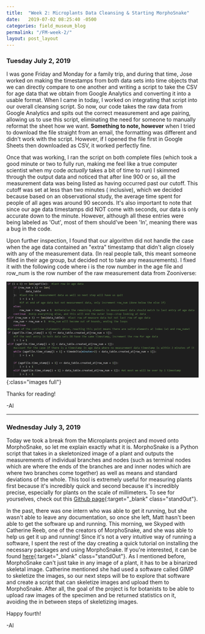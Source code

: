 ```yaml
---
title:  "Week 2: Microplants Data Cleansing & Starting MorphoSnake"
date:   2019-07-02 08:25:40 -0500
categories: field_museum_blog
permalink: "/FM-week-2/"
layout: post_layout
---
```

### Tuesday July 2, 2019

I was gone Friday and Monday for a family trip, and during that time, Jose worked on making the timestamps from both data sets into time objects that we can directly compare to one another and writing a script to take the CSV for age data that we obtain from Google Analytics and converting it into a usable format. When I came in today, I worked on integrating that script into our overall cleansing script. So now, our code takes the raw data from Google Analytics and spits out the correct measurement and age pairing, allowing us to use this script, eliminating the need for someone to manually reformat the sheet how we want. **Something to note, however** when I tried to download the file straight from an email, the formatting was different and didn't work with the script. However, if I opened the file first in Google Sheets then downloaded as CSV, it worked perfectly fine.

Once that was working, I ran the script on both complete files (which took a good minute or two to fully run, making me feel like a true computer scientist when my code <i>actually</i> takes a bit of time to run) I skimmed through the output data and noticed that after line 900 or so, all the measurement data was being listed as having occurred past our cutoff. This cutoff was set at less than two minutes ( inclusive), which we decided because based on an observational study, the average time spent for people of all ages was around 90 seconds. It's also important to note that since our age data timestamps did NOT come with seconds, our data is only accurate down to the minute. However, although all these entries were being labeled as 'Out', most of them should've been 'In', meaning there was a bug in the code.

Upon further inspection, I found that our algorithm did not handle the case when the age data contained an "extra" timestamp that didn't align closely with any of the measurement data. (In real people talk, this meant someone filled in their age group, but decided not to take any measurements). I fixed it with the following code where <span class="standOut">i</span> is the row number in the age file and <span class="standOut"> row_num </span>is the row number of the raw measurement data from Zooniverse:

![Code to increment rows appropriately](/assets/images/blog/fm/incrementing_rows.png){:class="images full"}

Thanks for reading!

-Al

---

### Wednesday July 3, 2019

Today we took a break from the Microplants project and moved onto MorphoSnake, so let me explain exactly what it is. MorphoSnake is a Python script that takes in a skeletonized image of a plant and outputs the measurements of individual branches and nodes (such as terminal nodes which are where the ends of the branches are and inner nodes which are where two branches come together) as well as means and standard deviations of the whole. This tool is extremely useful for measuring plants first because it's incredibly quick and second because it's incredibly precise, especially for plants on the scale of millimeters. To see for yourselves, check out this [Github page](https://github.com/fjansson/MorphoSnake){:target="_blank" class="standOut"}.

In the past, there was one intern who was able to get it running, but she wasn't able to leave any documentation, so once she left, Matt hasn't been able to get the software up and running. This morning, we Skyped with Catherine Reeb, one of the creators of MorphoSnake, and she was able to help us get it up and running! Since it's not a very intuitive way of running a software, I spent the rest of the day creating a quick tutorial on installing the necessary packages and using MorphoSnake. If you're interested, it can be found [here](https://docs.google.com/document/d/1IaMcmivTItDb53VOr2OMsX3nanL03mJs8yVoJ0vu4XE/edit?usp=sharing){:target="_blank" class="standOut"}. As I mentioned before, MorphoSnake can't just take in any image of a plant, it has to be a binarized skeletal image. Catherine mentioned she had used a software called GIMP to skeletize the images, so our next steps will be to explore that software and create a script that can skeletize images and upload them to MorphoSnake. After all, the goal of the project is for botanists to be able to upload raw images of the specimen and be returned statistics on it, avoiding the in between steps of skeletizing images.

Happy fourth!

-Al